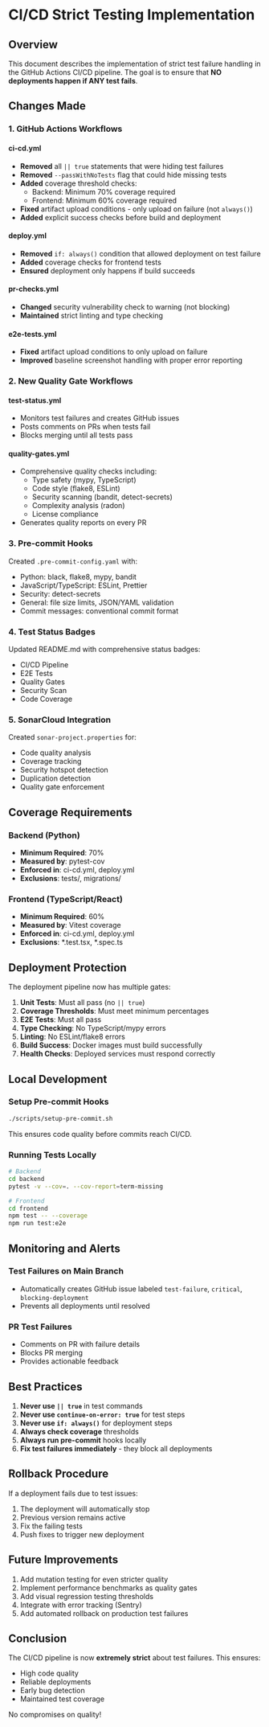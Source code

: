 # CI/CD Strict Testing Implementation

## Overview

This document describes the implementation of strict test failure handling in the GitHub Actions CI/CD pipeline. The goal is to ensure that **NO deployments happen if ANY test fails**.

## Changes Made

### 1. GitHub Actions Workflows

#### ci-cd.yml
- **Removed** all `|| true` statements that were hiding test failures
- **Removed** `--passWithNoTests` flag that could hide missing tests
- **Added** coverage threshold checks:
  - Backend: Minimum 70% coverage required
  - Frontend: Minimum 60% coverage required
- **Fixed** artifact upload conditions - only upload on failure (not `always()`)
- **Added** explicit success checks before build and deployment

#### deploy.yml
- **Removed** `if: always()` condition that allowed deployment on test failure
- **Added** coverage checks for frontend tests
- **Ensured** deployment only happens if build succeeds

#### pr-checks.yml
- **Changed** security vulnerability check to warning (not blocking)
- **Maintained** strict linting and type checking

#### e2e-tests.yml
- **Fixed** artifact upload conditions to only upload on failure
- **Improved** baseline screenshot handling with proper error reporting

### 2. New Quality Gate Workflows

#### test-status.yml
- Monitors test failures and creates GitHub issues
- Posts comments on PRs when tests fail
- Blocks merging until all tests pass

#### quality-gates.yml
- Comprehensive quality checks including:
  - Type safety (mypy, TypeScript)
  - Code style (flake8, ESLint)
  - Security scanning (bandit, detect-secrets)
  - Complexity analysis (radon)
  - License compliance
- Generates quality reports on every PR

### 3. Pre-commit Hooks

Created `.pre-commit-config.yaml` with:
- Python: black, flake8, mypy, bandit
- JavaScript/TypeScript: ESLint, Prettier
- Security: detect-secrets
- General: file size limits, JSON/YAML validation
- Commit messages: conventional commit format

### 4. Test Status Badges

Updated README.md with comprehensive status badges:
- CI/CD Pipeline
- E2E Tests
- Quality Gates
- Security Scan
- Code Coverage

### 5. SonarCloud Integration

Created `sonar-project.properties` for:
- Code quality analysis
- Coverage tracking
- Security hotspot detection
- Duplication detection
- Quality gate enforcement

## Coverage Requirements

### Backend (Python)
- **Minimum Required**: 70%
- **Measured by**: pytest-cov
- **Enforced in**: ci-cd.yml, deploy.yml
- **Exclusions**: tests/, migrations/

### Frontend (TypeScript/React)
- **Minimum Required**: 60%
- **Measured by**: Vitest coverage
- **Enforced in**: ci-cd.yml, deploy.yml
- **Exclusions**: *.test.tsx, *.spec.ts

## Deployment Protection

The deployment pipeline now has multiple gates:

1. **Unit Tests**: Must all pass (no `|| true`)
2. **Coverage Thresholds**: Must meet minimum percentages
3. **E2E Tests**: Must all pass
4. **Type Checking**: No TypeScript/mypy errors
5. **Linting**: No ESLint/flake8 errors
6. **Build Success**: Docker images must build successfully
7. **Health Checks**: Deployed services must respond correctly

## Local Development

### Setup Pre-commit Hooks
```bash
./scripts/setup-pre-commit.sh
```

This ensures code quality before commits reach CI/CD.

### Running Tests Locally
```bash
# Backend
cd backend
pytest -v --cov=. --cov-report=term-missing

# Frontend
cd frontend
npm test -- --coverage
npm run test:e2e
```

## Monitoring and Alerts

### Test Failures on Main Branch
- Automatically creates GitHub issue labeled `test-failure`, `critical`, `blocking-deployment`
- Prevents all deployments until resolved

### PR Test Failures
- Comments on PR with failure details
- Blocks PR merging
- Provides actionable feedback

## Best Practices

1. **Never use `|| true`** in test commands
2. **Never use `continue-on-error: true`** for test steps
3. **Never use `if: always()`** for deployment steps
4. **Always check coverage** thresholds
5. **Always run pre-commit** hooks locally
6. **Fix test failures immediately** - they block all deployments

## Rollback Procedure

If a deployment fails due to test issues:

1. The deployment will automatically stop
2. Previous version remains active
3. Fix the failing tests
4. Push fixes to trigger new deployment

## Future Improvements

1. Add mutation testing for even stricter quality
2. Implement performance benchmarks as quality gates
3. Add visual regression testing thresholds
4. Integrate with error tracking (Sentry)
5. Add automated rollback on production test failures

## Conclusion

The CI/CD pipeline is now **extremely strict** about test failures. This ensures:
- High code quality
- Reliable deployments
- Early bug detection
- Maintained test coverage

No compromises on quality!